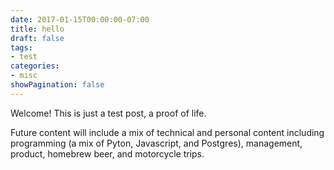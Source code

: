 ```yaml
---
date: 2017-01-15T00:00:00-07:00
title: hello
draft: false
tags:
- test
categories:
- misc
showPagination: false
---
```


Welcome! This is just a test post, a proof of life.

<!--more-->
Future content will include a mix of technical and personal content including programming (a mix of Pyton, Javascript, and Postgres), management, product, homebrew beer, and motorcycle trips.